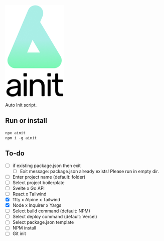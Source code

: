 ![logo](logo.png)

Auto Init script.

## Run or install

```shell
npx ainit
‌npm i -g ainit
```

## To-do

- [ ] if existing package.json then exit
  - [ ] Exit message: package.json already exists! Please run in empty dir.
- [ ] Enter project name (default: folder)
- [ ]  Select project boilerplate
  - [ ] Svelte x Go API
  - [ ] React x Tailwind
  - [x] 11ty x Alpine x Tailwind
  - [x] Node x Inquirer x Yargs
- [ ]  Select build command (default: NPM)
- [ ]  Select deploy command (default: Vercel)
- [ ]  Select package.json template
- [ ]  NPM install
- [ ]  Git init
